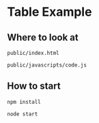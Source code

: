 # Table Example

## Where to look at
```
public/index.html

public/javascripts/code.js
```

## How to start

```
npm install

node start
```